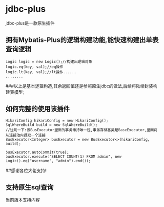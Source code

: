 # jdbc-plus
jdbc-plus是一款原生插件

## 拥有Mybatis-Plus的逻辑构建功能,能快速构建出单表查询逻辑

    Logic logic = new Logic();//构建出逻辑对象
    logic.eq(key, val);//eq操作
    logic.lt(key, val);//lt操作......
    ........
###以上是基本逻辑构造,其余返回值还是参照原生jdbc的做法,后续将陆续封装构建表模型;

## 如何完整的使用该插件
    HikariConfig hikariConfig = new HikariConfig();
    SqlWhereBuild build = new SqlWhereBuild();
    //注明一下:该BusExecutor里面的事务维持唯一性,事务存储基类是BaseExecutor,里面将从连接池内提取一个连接
    BusExecutor<Integer> busExecutor = new BusExecutor<>(hikariConfig, build);

    busExecutor.autoCommit(true);
    busExecutor.execute("SELECT COUNT(1) FROM admin", new Logic().eq("username", "admin").end());

##感谢各位大佬支持!

## 支持原生sql查询

当前版本支持内容

